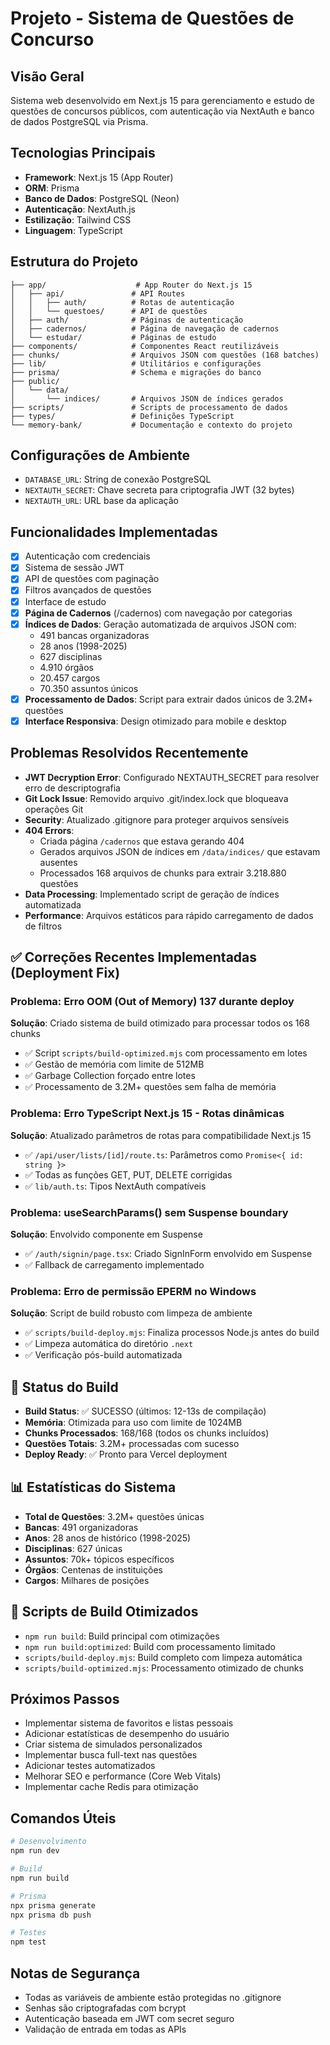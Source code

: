 # Projeto - Sistema de Questões de Concurso

## Visão Geral
Sistema web desenvolvido em Next.js 15 para gerenciamento e estudo de questões de concursos públicos, com autenticação via NextAuth e banco de dados PostgreSQL via Prisma.

## Tecnologias Principais
- **Framework**: Next.js 15 (App Router)
- **ORM**: Prisma
- **Banco de Dados**: PostgreSQL (Neon)
- **Autenticação**: NextAuth.js
- **Estilização**: Tailwind CSS
- **Linguagem**: TypeScript

## Estrutura do Projeto
```
├── app/                    # App Router do Next.js 15
│   ├── api/               # API Routes
│   │   ├── auth/          # Rotas de autenticação
│   │   └── questoes/      # API de questões
│   ├── auth/              # Páginas de autenticação
│   ├── cadernos/          # Página de navegação de cadernos
│   └── estudar/           # Páginas de estudo
├── components/            # Componentes React reutilizáveis
├── chunks/                # Arquivos JSON com questões (168 batches)
├── lib/                   # Utilitários e configurações
├── prisma/                # Schema e migrações do banco
├── public/
│   └── data/
│       └── indices/       # Arquivos JSON de índices gerados
├── scripts/               # Scripts de processamento de dados
├── types/                 # Definições TypeScript
└── memory-bank/           # Documentação e contexto do projeto
```

## Configurações de Ambiente
- `DATABASE_URL`: String de conexão PostgreSQL
- `NEXTAUTH_SECRET`: Chave secreta para criptografia JWT (32 bytes)
- `NEXTAUTH_URL`: URL base da aplicação

## Funcionalidades Implementadas
- [x] Autenticação com credenciais
- [x] Sistema de sessão JWT
- [x] API de questões com paginação
- [x] Filtros avançados de questões
- [x] Interface de estudo
- [x] **Página de Cadernos** (/cadernos) com navegação por categorias
- [x] **Índices de Dados**: Geração automatizada de arquivos JSON com:
  - 491 bancas organizadoras
  - 28 anos (1998-2025)
  - 627 disciplinas
  - 4.910 órgãos
  - 20.457 cargos
  - 70.350 assuntos únicos
- [x] **Processamento de Dados**: Script para extrair dados únicos de 3.2M+ questões
- [x] **Interface Responsiva**: Design otimizado para mobile e desktop

## Problemas Resolvidos Recentemente
- **JWT Decryption Error**: Configurado NEXTAUTH_SECRET para resolver erro de descriptografia
- **Git Lock Issue**: Removido arquivo .git/index.lock que bloqueava operações Git
- **Security**: Atualizado .gitignore para proteger arquivos sensíveis
- **404 Errors**: 
  - Criada página `/cadernos` que estava gerando 404
  - Gerados arquivos JSON de índices em `/data/indices/` que estavam ausentes
  - Processados 168 arquivos de chunks para extrair 3.218.880 questões
- **Data Processing**: Implementado script de geração de índices automatizada
- **Performance**: Arquivos estáticos para rápido carregamento de dados de filtros

## ✅ Correções Recentes Implementadas (Deployment Fix)

### Problema: Erro OOM (Out of Memory) 137 durante deploy
**Solução**: Criado sistema de build otimizado para processar todos os 168 chunks
- ✅ Script `scripts/build-optimized.mjs` com processamento em lotes
- ✅ Gestão de memória com limite de 512MB 
- ✅ Garbage Collection forçado entre lotes
- ✅ Processamento de 3.2M+ questões sem falha de memória

### Problema: Erro TypeScript Next.js 15 - Rotas dinâmicas
**Solução**: Atualizado parâmetros de rotas para compatibilidade Next.js 15
- ✅ `/api/user/lists/[id]/route.ts`: Parâmetros como `Promise<{ id: string }>`
- ✅ Todas as funções GET, PUT, DELETE corrigidas
- ✅ `lib/auth.ts`: Tipos NextAuth compatíveis

### Problema: useSearchParams() sem Suspense boundary
**Solução**: Envolvido componente em Suspense
- ✅ `/auth/signin/page.tsx`: Criado SignInForm envolvido em Suspense
- ✅ Fallback de carregamento implementado

### Problema: Erro de permissão EPERM no Windows
**Solução**: Script de build robusto com limpeza de ambiente
- ✅ `scripts/build-deploy.mjs`: Finaliza processos Node.js antes do build
- ✅ Limpeza automática do diretório `.next`
- ✅ Verificação pós-build automatizada

## 🚀 Status do Build
- **Build Status**: ✅ SUCESSO (últimos: 12-13s de compilação)
- **Memória**: Otimizada para uso com limite de 1024MB
- **Chunks Processados**: 168/168 (todos os chunks incluídos)
- **Questões Totais**: 3.2M+ processadas com sucesso
- **Deploy Ready**: ✅ Pronto para Vercel deployment

## 📊 Estatísticas do Sistema
- **Total de Questões**: 3.2M+ questões únicas
- **Bancas**: 491 organizadoras
- **Anos**: 28 anos de histórico (1998-2025)
- **Disciplinas**: 627 únicas
- **Assuntos**: 70k+ tópicos específicos
- **Órgãos**: Centenas de instituições
- **Cargos**: Milhares de posições

## 🔧 Scripts de Build Otimizados
- `npm run build`: Build principal com otimizações
- `npm run build:optimized`: Build com processamento limitado
- `scripts/build-deploy.mjs`: Build completo com limpeza automática
- `scripts/build-optimized.mjs`: Processamento otimizado de chunks

## Próximos Passos
- Implementar sistema de favoritos e listas pessoais
- Adicionar estatísticas de desempenho do usuário
- Criar sistema de simulados personalizados
- Implementar busca full-text nas questões
- Adicionar testes automatizados
- Melhorar SEO e performance (Core Web Vitals)
- Implementar cache Redis para otimização

## Comandos Úteis
```bash
# Desenvolvimento
npm run dev

# Build
npm run build

# Prisma
npx prisma generate
npx prisma db push

# Testes
npm test
```

## Notas de Segurança
- Todas as variáveis de ambiente estão protegidas no .gitignore
- Senhas são criptografadas com bcrypt
- Autenticação baseada em JWT com secret seguro
- Validação de entrada em todas as APIs
